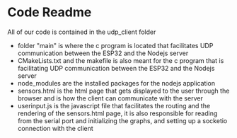 # Code Readme

All of our code is contained in the udp_client folder

- folder "main" is where the c program is located that facilitates UDP communication between the ESP32 and the Nodejs server
- CMakeLists.txt and the makefile is also meant for the c program that is facilitating UDP communication between the ESP32 and the Nodejs server
- node_modules are the installed packages for the nodejs application
- sensors.html is the html page that gets displayed to the user through the browser and is how the client can communicate with the server
- userinput.js is the javascript file that facilitates the routing and the rendering of the sensors.html page, it is also responsible for reading from the serial port and initializing the graphs, and setting up a socketio connection with the client
